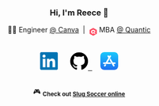 <h3 align="center">Hi, I'm Reece 👋</h3>

<!-- Headline -->
<p align="center">
  🧑‍💻 Engineer <a href="https://github.com/Canva">@ Canva</a>
    &nbsp;|&nbsp;
    <sub><sub><img alt="Quantic" width="16.5px" src="https://raw.githubusercontent.com/reececomo/reececomo/main/assets/quantic-sbt.png" /></sub></sub> MBA <a href="https://quantic.edu/">@ Quantic</a>
</p>

<!-- Links -->
<p align="center">
  <kbd>
    <br/>
    &nbsp;
    <!-- LinkedIn -->
    <a href="https://www.linkedin.com/in/reececomo/"><!--
      --><img alt="LinkedIn" width="36px" src="https://raw.githubusercontent.com/reececomo/reececomo/main/assets/linkedin.png" /><!--
    --></a>
    &nbsp;
    <!-- GitHub -->
    <a href="https://github.com/reececomo"><!--
      --><picture><!--
        --><source media="(prefers-color-scheme: dark)" srcset="https://raw.githubusercontent.com/reececomo/reececomo/main/assets/github-w.png"><!--
        --><img alt="GitHub" width="36px" src="https://raw.githubusercontent.com/reececomo/reececomo/main/assets/github.png" />
      </picture><!--
    --></a>
    &nbsp;
    <!-- App Store -->
    <a href="https://apps.apple.com/au/developer/playmatic-pty-ltd/id1486480408"><!--
      --><img alt="App Store" width="36px" src="https://raw.githubusercontent.com/reececomo/reececomo/main/assets/apple-appstore.png" /><!--
    --></a>
    &nbsp;
    <br/>
    &nbsp;
  </kbd>
</p>

<!-- Bonus -->
<p align="center">
  🎮 <sub><b>Check out <a href="https://slugs.lol">Slug Soccer online</a></b></sub>
</p>
